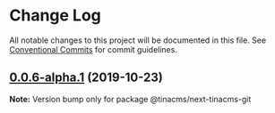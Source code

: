 # Change Log

All notable changes to this project will be documented in this file.
See [Conventional Commits](https://conventionalcommits.org) for commit guidelines.

## [0.0.6-alpha.1](https://github.com/tinacms/tinacms/compare/@tinacms/next-tinacms-git@0.0.6-alpha.0...@tinacms/next-tinacms-git@0.0.6-alpha.1) (2019-10-23)

**Note:** Version bump only for package @tinacms/next-tinacms-git
